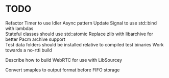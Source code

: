 # TODO

Refactor Timer to use Idler Async pattern
Update Signal to use std::bind with lambdas  
Stateful classes should use std::atomic
Replace zlib with libarchive for better Pacm archive support  
Test data folders should be installed relative to compiled test binaries
Work towards a no-rtti build

Describe how to build WebRTC for use with LibSourcey

Convert smaples to output format before FIFO storage
